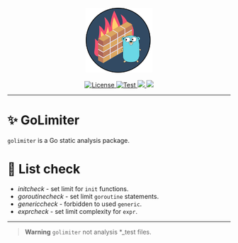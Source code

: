 <p align="center">
  <a href="https://github.com/mirecl/golimiter"><img src="assert/logo.png" alt="golimiter" width="150"></a>
</p>
<p align="center">
    <a href="https://github.com/mirecl/golimiter/blob/master/LICENSE" target="_blank">
        <img src="https://img.shields.io/github/license/mirecl/golimiter" alt="License">
    </a>
    <a href="https://github.com/mirecl/golimiter/actions/workflows/test.yml" target="_blank">
        <img src="https://github.com/mirecl/golimiter/actions/workflows/test.yml/badge.svg" alt="Test">
    </a>
    <a href="https://codecov.io/gh/mirecl/golimiter" > 
        <img src="https://codecov.io/gh/mirecl/golimiter/branch/master/graph/badge.svg?token=TFF19TOZ29"/> 
    </a>
    <a href="https://github.com/mirecl/golimiter" > 
        <img src="https://img.shields.io/github/go-mod/go-version/mirecl/golimiter"/> 
    </a>
</p>

---
# ✨ GoLimiter
``golimiter`` is a Go static analysis package.

# 📖 List check
* *initcheck* - set limit for `init` functions.
* *goroutinecheck* - set limit `goroutine` statements.
* *genericcheck* - forbidden to used `generic`. 
* *exprcheck* - set limit complexity for `expr`.

---

> **Warning**
> ``golimiter`` not analysis *_test files.
